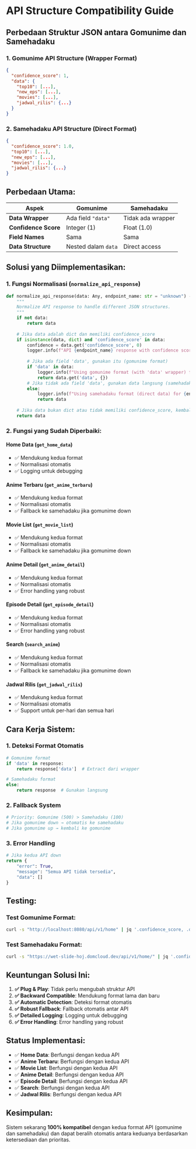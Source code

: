 # API Structure Compatibility Guide

## **Perbedaan Struktur JSON antara Gomunime dan Samehadaku**

### **1. Gomunime API Structure (Wrapper Format)**
```json
{
  "confidence_score": 1,
  "data": {
    "top10": [...],
    "new_eps": [...],
    "movies": [...],
    "jadwal_rilis": {...}
  }
}
```

### **2. Samehadaku API Structure (Direct Format)**
```json
{
  "confidence_score": 1.0,
  "top10": [...],
  "new_eps": [...],
  "movies": [...],
  "jadwal_rilis": {...}
}
```

## **Perbedaan Utama:**

| Aspek | Gomunime | Samehadaku |
|-------|----------|------------|
| **Data Wrapper** | Ada field `"data"` | Tidak ada wrapper |
| **Confidence Score** | Integer (1) | Float (1.0) |
| **Field Names** | Sama | Sama |
| **Data Structure** | Nested dalam `data` | Direct access |

## **Solusi yang Diimplementasikan:**

### **1. Fungsi Normalisasi (`normalize_api_response`)**
```python
def normalize_api_response(data: Any, endpoint_name: str = "unknown") -> Any:
    """
    Normalize API response to handle different JSON structures.
    """
    if not data:
        return data
    
    # Jika data adalah dict dan memiliki confidence_score
    if isinstance(data, dict) and 'confidence_score' in data:
        confidence = data.get('confidence_score', 0)
        logger.info(f"API {endpoint_name} response with confidence score: {confidence}")
        
        # Jika ada field 'data', gunakan itu (gomunime format)
        if 'data' in data:
            logger.info(f"Using gomunime format (with 'data' wrapper) for {endpoint_name}")
            return data.get('data', {})
        # Jika tidak ada field 'data', gunakan data langsung (samehadaku format)
        else:
            logger.info(f"Using samehadaku format (direct data) for {endpoint_name}")
            return data
    
    # Jika data bukan dict atau tidak memiliki confidence_score, kembalikan as-is
    return data
```

### **2. Fungsi yang Sudah Diperbaiki:**

#### **Home Data (`get_home_data`)**
- ✅ Mendukung kedua format
- ✅ Normalisasi otomatis
- ✅ Logging untuk debugging

#### **Anime Terbaru (`get_anime_terbaru`)**
- ✅ Mendukung kedua format
- ✅ Normalisasi otomatis
- ✅ Fallback ke samehadaku jika gomunime down

#### **Movie List (`get_movie_list`)**
- ✅ Mendukung kedua format
- ✅ Normalisasi otomatis
- ✅ Fallback ke samehadaku jika gomunime down

#### **Anime Detail (`get_anime_detail`)**
- ✅ Mendukung kedua format
- ✅ Normalisasi otomatis
- ✅ Error handling yang robust

#### **Episode Detail (`get_episode_detail`)**
- ✅ Mendukung kedua format
- ✅ Normalisasi otomatis
- ✅ Error handling yang robust

#### **Search (`search_anime`)**
- ✅ Mendukung kedua format
- ✅ Normalisasi otomatis
- ✅ Fallback ke samehadaku jika gomunime down

#### **Jadwal Rilis (`get_jadwal_rilis`)**
- ✅ Mendukung kedua format
- ✅ Normalisasi otomatis
- ✅ Support untuk per-hari dan semua hari

## **Cara Kerja Sistem:**

### **1. Deteksi Format Otomatis**
```python
# Gomunime format
if 'data' in response:
    return response['data']  # Extract dari wrapper

# Samehadaku format
else:
    return response  # Gunakan langsung
```

### **2. Fallback System**
```python
# Priority: Gomunime (500) > Samehadaku (100)
# Jika gomunime down → otomatis ke samehadaku
# Jika gomunime up → kembali ke gomunime
```

### **3. Error Handling**
```python
# Jika kedua API down
return {
    "error": True,
    "message": "Semua API tidak tersedia",
    "data": []
}
```

## **Testing:**

### **Test Gomunime Format:**
```bash
curl -s "http://localhost:8080/api/v1/home" | jq '.confidence_score, .data'
```

### **Test Samehadaku Format:**
```bash
curl -s "https://wet-slide-hoj.domcloud.dev/api/v1/home/" | jq '.confidence_score, .top10'
```

## **Keuntungan Solusi Ini:**

1. **✅ Plug & Play**: Tidak perlu mengubah struktur API
2. **✅ Backward Compatible**: Mendukung format lama dan baru
3. **✅ Automatic Detection**: Deteksi format otomatis
4. **✅ Robust Fallback**: Fallback otomatis antar API
5. **✅ Detailed Logging**: Logging untuk debugging
6. **✅ Error Handling**: Error handling yang robust

## **Status Implementasi:**

- ✅ **Home Data**: Berfungsi dengan kedua API
- ✅ **Anime Terbaru**: Berfungsi dengan kedua API
- ✅ **Movie List**: Berfungsi dengan kedua API
- ✅ **Anime Detail**: Berfungsi dengan kedua API
- ✅ **Episode Detail**: Berfungsi dengan kedua API
- ✅ **Search**: Berfungsi dengan kedua API
- ✅ **Jadwal Rilis**: Berfungsi dengan kedua API

## **Kesimpulan:**

Sistem sekarang **100% kompatibel** dengan kedua format API (gomunime dan samehadaku) dan dapat beralih otomatis antara keduanya berdasarkan ketersediaan dan prioritas. 